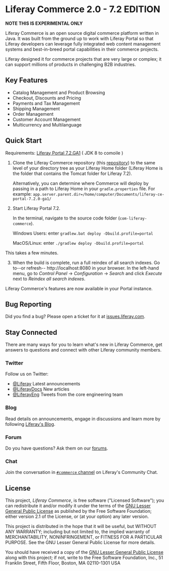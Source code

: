# Liferay Commerce 2.0 - 7.2 EDITION

**NOTE THIS IS EXPERIMENTAL ONLY**

Liferay Commerce is an open source digital commerce platform written in Java. It was
built from the ground up to work with Liferay Portal so that Liferay developers
can leverage fully integrated web content management systems and best-in-breed
portal capabilities in their commerce projects.

Liferay designed it for commerce projects that are very large or complex;
it can support millions of products in challenging B2B industries.

## Key Features

* Catalog Management and Product Browsing
* Checkout, Discounts and Pricing
* Payments and Tax Management
* Shipping Management
* Order Management
* Customer Account Management
* Multicurrency and Multilanguage

## Quick Start

Requirements: [Liferay Portal 7.2.GA1](https://github.com/liferay/liferay-portal) ( JDK 8 to comoile )

1.  Clone the Liferay Commerce repository (this
    [repository](https://github.com/sammso/com-liferay-commerce/tree/2.x-for-7.2)) to the same
    level of your directory tree as your Liferay Home folder (Liferay Home is
    the folder that contains the Tomcat folder for Liferay 7.2).

    Alternatively, you can determine where Commerce will deploy by passing in
    a path to Liferay Home in your `gradle.properties` file. For example:
    `app.server.parent.dir=/home/computer/Documents/liferay-ce-portal-7.2.0-ga1/`

2.  Start Liferay Portal 7.2.

    In the terminal, navigate to the source code folder
    (`com-liferay-commerce`).

    Windows Users: enter `gradlew.bat deploy -Dbuild.profile=portal`

    MacOS/Linux: enter `./gradlew deploy -Dbuild.profile=portal`

   This takes a few minutes.

3.  When the build is complete, run a full reindex of all search indexes. Go
    to--or refresh-- http://localhost:8080 in your browser. In the left-hand
    menu, go to *Control Panel* &rarr; *Configuration* &rarr; *Search* and
    click *Execute* next to *Reindex all search indexes*.

Liferay Commerce's features are now available in your Portal instance.

## Bug Reporting

Did you find a bug? Please open a ticket for it at [issues.liferay.com](https://issues.liferay.com).

## Stay Connected

There are many ways for you to learn what's new in Liferay Commerce, get answers to
questions and connect with other Liferay community members.

### Twitter

Follow us on Twitter:

- [@Liferay](http://twitter.com/Liferay) Latest announcements
- [@LiferayDocs](http://twitter.com/Liferaydocs) New articles
- [@LiferayEng](http://twitter.com/Liferayeng) Tweets from the core engineering
team

### Blog

Read details on announcements, engage in discussions and learn more by following
[Liferay's Blog](http://www.liferay.com/community/blogs).

### Forum

Do you have questions? Ask them on our
[forums](https://community.liferay.com/forums/-/message_boards/category/110421633).

### Chat

Join the conversation in [`#commerce` channel](https://liferay-community.slack.com/messages/CBJBV8H8U) on Liferay's Community Chat.

## License

This project, *Liferay Commerce*, is free software ("Licensed Software"); you can
redistribute it and/or modify it under the terms of the [GNU Lesser General Public License](./LICENSE.txt)
as published by the Free Software Foundation; either version 2.1 of the License,
or (at your option) any later version.

This project is distributed in the hope that it will be useful, but WITHOUT ANY
WARRANTY; including but not limited to, the implied warranty of MERCHANTABILITY,
NONINFRINGEMENT, or FITNESS FOR A PARTICULAR PURPOSE. See the GNU Lesser General
Public License for more details.

You should have received a copy of the [GNU Lesser General Public License](./LICENSE.txt)
along with this project; if not, write to the Free Software Foundation, Inc., 51
Franklin Street, Fifth Floor, Boston, MA 02110-1301 USA